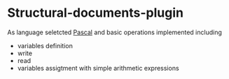 # Structural-documents-plugin
As language seletcted [Pascal](https://en.wikipedia.org/wiki/Pascal_(programming_language))  and basic operations implemented including
* variables definition
* write
* read
* variables assigtment with simple arithmetic expressions
